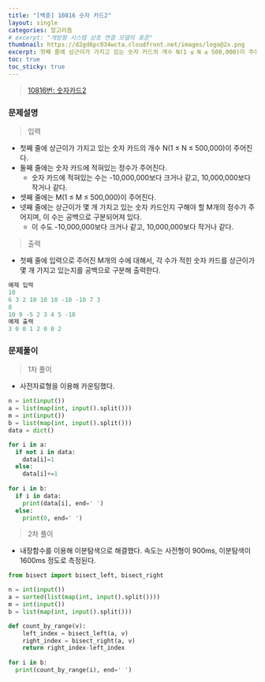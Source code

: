 ```yaml
---
title: "[백준] 10816 숫자 카드2"
layout: single
categories: 알고리즘
# excerpt: "개방형 시스템 상호 연결 모델의 표준"
thumbnail: https://d2gd6pc034wcta.cloudfront.net/images/logo@2x.png
excerpt: 첫째 줄에 상근이가 가지고 있는 숫자 카드의 개수 N(1 ≤ N ≤ 500,000)이 주어진다.
toc: true
toc_sticky: true
---
```


> [10816번: 숫자카드2](https://www.acmicpc.net/problem/10816)
>

### 문제설명

> 입력

- 첫째 줄에 상근이가 가지고 있는 숫자 카드의 개수 N(1 ≤ N ≤ 500,000)이 주어진다.
- 둘째 줄에는 숫자 카드에 적혀있는 정수가 주어진다.
    - 숫자 카드에 적혀있는 수는 -10,000,000보다 크거나 같고, 10,000,000보다 작거나 같다.
- 셋째 줄에는 M(1 ≤ M ≤ 500,000)이 주어진다.
- 넷째 줄에는 상근이가 몇 개 가지고 있는 숫자 카드인지 구해야 할 M개의 정수가 주어지며, 이 수는 공백으로 구분되어져 있다.
    - 이 수도 -10,000,000보다 크거나 같고, 10,000,000보다 작거나 같다.

> 출력

- 첫째 줄에 입력으로 주어진 M개의 수에 대해서, 각 수가 적힌 숫자 카드를 상근이가 몇 개 가지고 있는지를 공백으로 구분해 출력한다.

```python
예제 입력
10
6 3 2 10 10 10 -10 -10 7 3
8
10 9 -5 2 3 4 5 -10
예제 출력
3 0 0 1 2 0 0 2
```

### 문제풀이

> 1차 풀이

- 사전자료형을 이용해 카운팅했다.

```python
n = int(input())
a = list(map(int, input().split()))
m = int(input())
b = list(map(int, input().split()))
data = dict()

for i in a:
  if not i in data:
    data[i]=1
  else:
    data[i]+=1
    
for i in b:
  if i in data:
    print(data[i], end=' ')
  else:
    print(0, end=' ')
```

> 2차 풀이

- 내장함수를 이용해 이분탐색으로 해결했다. 속도는 사전형이 900ms, 이분탐색이 1600ms 정도로 측정된다.

```python
from bisect import bisect_left, bisect_right

n = int(input())
a = sorted(list(map(int, input().split())))
m = int(input())
b = list(map(int, input().split()))

def count_by_range(v):
    left_index = bisect_left(a, v)
    right_index = bisect_right(a, v)
    return right_index-left_index
  
for i in b:
  print(count_by_range(i), end=' ')
```
